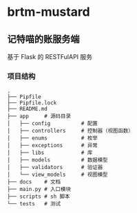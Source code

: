 # brtm-mustard

## 记特喵的账服务端

基于 Flask 的 RESTFulAPI 服务


### 项目结构

```shell
.
├── Pipfile
├── Pipfile.lock
├── README.md
├── app     # 源码目录
│   ├── config          # 配置
│   ├── controllers     # 控制器（视图函数）
│   ├── enums           # 枚举
│   ├── exceptions      # 异常
│   ├── libs            # 库
│   ├── models          # 数据模型
│   ├── validators      # 验证器
│   └── view_models     # 视图模型
├── docs    # 文档
├── main.py # 入口模块
├── scripts # sh 脚本
└── tests   # 测试
```
